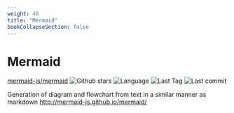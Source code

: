 ```yaml
---
weight: 40
title: "Mermaid"
bookCollapseSection: false
---
```


# Mermaid

[mermaid-js/mermaid](https://github.com/mermaid-js/mermaid) ![Github stars](https://img.shields.io/github/stars/mermaid-js/mermaid.svg) ![Language](https://img.shields.io/github/languages/top/mermaid-js/mermaid.svg) ![Last Tag](https://img.shields.io/github/v/tag/mermaid-js/mermaid.svg?sort=semver) ![Last commit](https://img.shields.io/github/last-commit/mermaid-js/mermaid.svg)

Generation of diagram and flowchart from text in a similar manner as markdown
http://mermaid-js.github.io/mermaid/

